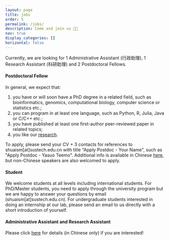 ```yaml
---
layout: page
title: jobs
order: 5
permalink: /jobs/
description: Come and join us 👋🏼
nav: true
display_categories: []
horizontal: false
---
```


Currently, we are looking for 1 Administrative Assistant (行政助理), 1 Research Assistant (科研助理) and 2 Postdoctoral Fellows. 

#### **Postdoctoral Fellow**

In general, we expect that:

1. you have or will soon have a PhD degree in a related field, such as bioinformatics, genomics, computational biology, computer science or statistics etc.;
2. you can program in at least one language, such as Python, R, Julia, Java or C/C++ etc.;
3. you have published at least one first-author peer-reviewed paper in related topics;
4. you like our [research](/projects/).

To apply, please send your CV + 3 contacts for references to shuaism\[at\]sustech.edu.cn with title "Apply Postdoc - Your Name", such as "Apply Postdoc - Yasuo Teemo". Additional info is available in Chinese [here](/assets/pdf/COmics_jobs.pdf), but non-Chinese speakers are also welcomed to apply.


#### **Student**
We welcome students at all levels including international students. For PhD/Master students, you need to apply through the university program but we are happy to answer your questions by email (shuaism\[at\]sustech.edu.cn). For undergraduate students interested in doing an internship at our lab, please send an email to us directly with a short introduction of yourself.


#### **Administrative Assistant and Research Assistant**
Please click [here](/assets/pdf/COmics_jobs.pdf) for details (in Chinese only) if you are interested!